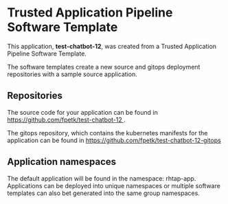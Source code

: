 # Trusted Application Pipeline Software Template

This application, **test-chatbot-12**, was created from a Trusted Application Pipeline Software Template.

The software templates create a new source and gitops deployment repositories with a sample source application. 

## Repositories

The source code for your application can be found in [https://github.com/fpetk/test-chatbot-12 ](https://github.com/fpetk/test-chatbot-12 ).
 
The gitops repository, which contains the kubernetes manifests for the application can be found in 
[https://github.com/fpetk/test-chatbot-12-gitops ](https://github.com/fpetk/test-chatbot-12-gitops ) 

## Application namespaces 

The default application will be found in the namespace: rhtap-app. Applications can be deployed into unique namespaces or multiple software templates can also bet generated into the same group namespaces.  